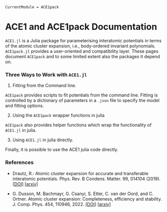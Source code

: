 ```@meta
CurrentModule = ACE1pack
```

# ACE1 and ACE1pack Documentation 

`ACE1.jl` is a Julia package for parameterising interatomic potentials in terms of the atomic cluster expansion, i.e., body-ordered invariant polynomials. `ACE1pack.jl` provides a user-oriented and compatibility layer. These pages document `ACE1pack` and to some limited extent also the packages it depend on.

### Three Ways to Work with `ACE1.jl`

1. Fitting from the Command line.

`ACE1pack` provides scripts to fit potentials from the command line. Fitting is controlled by a dictionary of parameters in a `.json` file to specify the model and fitting options.

2. Using the `ACE1pack` wrapper functions in julia

`ACE1pack` also provides helper functions which wrap the functionality of `ACE1.jl` in julia. 

3. Using `ACE1.jl` in julia directly. 

Finally, it is possible to use the ACE1 julia code directly.

### References

* Drautz, R.: Atomic cluster expansion for accurate and transferable interatomic potentials. Phys. Rev. B Condens. Matter. 99, 014104 (2019). [[DOI]](https://journals.aps.org/prb/abstract/10.1103/PhysRevB.99.014104) [[arxiv]](https://arxiv.org/abs/2003.00221)

* G. Dusson, M. Bachmayr, G. Csanyi, S. Etter, C. van der Oord, and C. Ortner. Atomic cluster expansion: Completeness, efficiency and stability. J. Comp. Phys. 454, 110946, 2022. [[DOI]](https://doi.org/10.1016/j.jcp.2022.110946) [[arxiv]](https://arxiv.org/abs/1911.03550)
